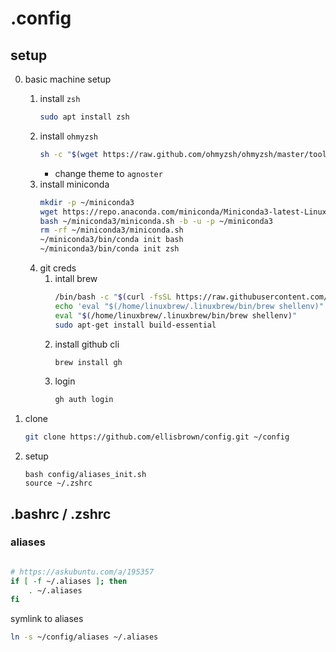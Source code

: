 # .config

## setup
0. basic machine setup
    1. install `zsh`
        ```bash
        sudo apt install zsh
        ```
    2. install `ohmyzsh` 
        ```bash
        sh -c "$(wget https://raw.github.com/ohmyzsh/ohmyzsh/master/tools/install.sh -O -)"
        ```
        - change theme to `agnoster`
    3. install miniconda
        ```bash
        mkdir -p ~/miniconda3
        wget https://repo.anaconda.com/miniconda/Miniconda3-latest-Linux-x86_64.sh -O ~/miniconda3/miniconda.sh
        bash ~/miniconda3/miniconda.sh -b -u -p ~/miniconda3
        rm -rf ~/miniconda3/miniconda.sh
        ~/miniconda3/bin/conda init bash
        ~/miniconda3/bin/conda init zsh
        ```
    4. git creds
        1. intall brew
            ```bash
            /bin/bash -c "$(curl -fsSL https://raw.githubusercontent.com/Homebrew/install/master/install.sh)"
            echo 'eval "$(/home/linuxbrew/.linuxbrew/bin/brew shellenv)"' >> /home/ebrown/.zprofile
            eval "$(/home/linuxbrew/.linuxbrew/bin/brew shellenv)"
            sudo apt-get install build-essential
            ```
        2. install github cli
            ```bash
            brew install gh
            ```
        3. login
            ```bash
            gh auth login
            ```

1. clone
    ```bash
    git clone https://github.com/ellisbrown/config.git ~/config
    ```

2. setup
    ```
    bash config/aliases_init.sh
    source ~/.zshrc
    ```

## .bashrc / .zshrc

### aliases
```bash

# https://askubuntu.com/a/195357
if [ -f ~/.aliases ]; then
    . ~/.aliases
fi

```

symlink to aliases
```bash
ln -s ~/config/aliases ~/.aliases
```


